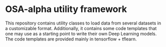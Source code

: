 # OSA-alpha utility framework

This repository contains utility classes to load data from several
datasets in a customizable format. Additionally, it contains some
code templates that one may use as a starting point to write their
own Deep Learning models.
The code templates are provided mainly in tensorflow + tflearn.

